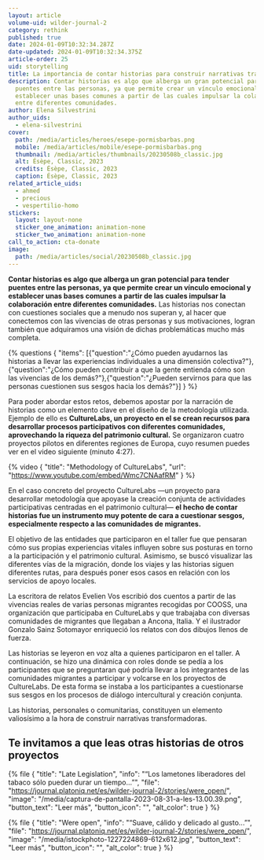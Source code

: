 ```yaml
---
layout: article
volume-uid: wilder-journal-2
category: rethink
published: true
date: 2024-01-09T10:32:34.287Z
date-updated: 2024-01-09T10:32:34.375Z
article-order: 25
uid: storytelling
title: La importancia de contar historias para construir narrativas transformadoras
description: Contar historias es algo que alberga un gran potencial para tender
  puentes entre las personas, ya que permite crear un vínculo emocional y
  establecer unas bases comunes a partir de las cuales impulsar la colaboración
  entre diferentes comunidades.
author: Elena Silvestrini
author_uids:
  - elena-silvestrini
cover:
  path: /media/articles/heroes/esepe-pormisbarbas.png
  mobile: /media/articles/mobile/esepe-pormisbarbas.png
  thumbnail: /media/articles/thumbnails/20230508b_classic.jpg
  alt: Ésèpe, Classic, 2023
  credits: Ésèpe, Classic, 2023
  caption: Ésèpe, Classic, 2023
related_article_uids:
  - ahmed
  - precious
  - vespertilio-homo
stickers:
  layout: layout-none
  sticker_one_animation: animation-none
  sticker_two_animation: animation-none
call_to_action: cta-donate
image:
  path: /media/articles/social/20230508b_classic.jpg
---
```

**Contar historias es algo que alberga un gran potencial para tender puentes entre las personas, ya que permite crear un vínculo emocional y establecer unas bases comunes a partir de las cuales impulsar la colaboración entre diferentes comunidades.** Las historias nos conectan con cuestiones sociales que a menudo nos superan y, al hacer que conectemos con las vivencias de otras personas y sus motivaciones, logran también que adquiramos una visión de dichas problemáticas mucho más completa.

{% questions { "items": [{"question":"¿Cómo pueden ayudarnos las historias a llevar las experiencias individuales a una dimensión colectiva?"},{"question":"¿Cómo pueden contribuir a que la gente entienda cómo son las vivencias de los demás?"},{"question":"¿Pueden servirnos para que las personas cuestionen sus sesgos hacia los demás?"}] } %}

Para poder abordar estos retos, debemos apostar por la narración de historias como un elemento clave en el diseño de la metodología utilizada. Ejemplo de ello es **CultureLabs, un proyecto en el se crean recursos para desarrollar procesos participativos con diferentes comunidades, aprovechando la riqueza del patrimonio cultural.** Se organizaron cuatro proyectos pilotos en diferentes regiones de Europa, cuyo resumen puedes ver en el video siguiente (minuto 4:27).

{% video { "title": "Methodology of CultureLabs", "url": "https://www.youtube.com/embed/Wmc7CNAafRM" } %}

En el caso concreto del proyecto CultureLabs —un proyecto para desarrollar metodología que apoyase la creación conjunta de actividades participativas centradas en el patrimonio cultural— **el hecho de contar historias fue un instrumento muy potente de cara a cuestionar sesgos, especialmente respecto a las comunidades de migrantes.** 

El objetivo de las entidades que participaron en el taller fue que pensaran cómo sus propias experiencias vitales influyen sobre sus posturas en torno a la participación y el patrimonio cultural. Asimismo, se buscó visualizar las diferentes vías de la migración, donde los viajes y las historias siguen diferentes rutas, para después poner esos casos en relación con los servicios de apoyo locales.

La escritora de relatos Evelien Vos escribió dos cuentos a partir de las vivencias reales de varias personas migrantes recogidas por COOSS, una organización que participaba en CultureLabs y que trabajaba con diversas comunidades de migrantes que llegaban a Ancona, Italia. Y el ilustrador Gonzalo Sainz Sotomayor enriqueció los relatos con dos dibujos llenos de fuerza.

Las historias se leyeron en voz alta a quienes participaron en el taller. A continuación, se hizo una dinámica con roles donde se pedía a los participantes que se preguntaran qué podría llevar a los integrantes de las comunidades migrantes a participar y volcarse en los proyectos de CultureLabs. De esta forma se instaba a los participantes a cuestionarse sus sesgos en los procesos de diálogo intercultural y creación conjunta.

Las historias, personales o comunitarias, constituyen un elemento valiosísimo a la hora de construir narrativas transformadoras.

## Te invitamos a que leas otras historias de otros proyectos

{% file { "title": "Late Legislation", "info": "“Los lametones liberadores del tabaco sólo pueden durar un tiempo...”", "file": "https://journal.platoniq.net/es/wilder-journal-2/stories/were_open/", "image": "/media/captura-de-pantalla-2023-08-31-a-les-13.00.39.png", "button_text": "Leer más", "button_icon": "", "alt_color": true } %}

{% file { "title": "Were open", "info": "“Suave, cálido y delicado al gusto...”", "file": "https://journal.platoniq.net/es/wilder-journal-2/stories/were_open/", "image": "/media/istockphoto-1227224869-612x612.jpg", "button_text": "Leer más", "button_icon": "", "alt_color": true } %}
